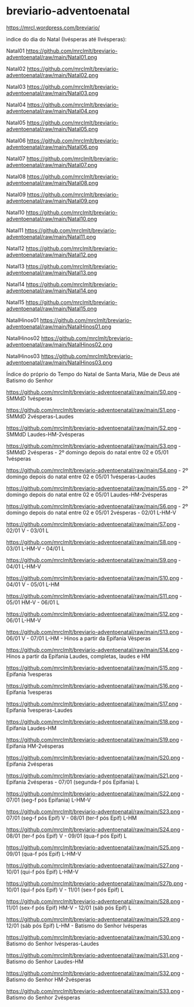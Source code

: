 # breviario-adventoenatal

https://mrcl.wordpress.com/breviario/

ìndice do dia do Natal (Ivésperas até IIvésperas):

Natal01 https://github.com/mrclmlt/breviario-adventoenatal/raw/main/Natal01.png

Natal02 https://github.com/mrclmlt/breviario-adventoenatal/raw/main/Natal02.png

Natal03 https://github.com/mrclmlt/breviario-adventoenatal/raw/main/Natal03.png

Natal04 https://github.com/mrclmlt/breviario-adventoenatal/raw/main/Natal04.png

Natal05 https://github.com/mrclmlt/breviario-adventoenatal/raw/main/Natal05.png

Natal06 https://github.com/mrclmlt/breviario-adventoenatal/raw/main/Natal06.png

Natal07 https://github.com/mrclmlt/breviario-adventoenatal/raw/main/Natal07.png

Natal08 https://github.com/mrclmlt/breviario-adventoenatal/raw/main/Natal08.png

Natal09 https://github.com/mrclmlt/breviario-adventoenatal/raw/main/Natal09.png

Natal10 https://github.com/mrclmlt/breviario-adventoenatal/raw/main/Natal10.png

Natal11 https://github.com/mrclmlt/breviario-adventoenatal/raw/main/Natal11.png

Natal12 https://github.com/mrclmlt/breviario-adventoenatal/raw/main/Natal12.png

Natal13 https://github.com/mrclmlt/breviario-adventoenatal/raw/main/Natal13.png

Natal14 https://github.com/mrclmlt/breviario-adventoenatal/raw/main/Natal14.png

Natal15 https://github.com/mrclmlt/breviario-adventoenatal/raw/main/Natal15.png

NatalHinos01 https://github.com/mrclmlt/breviario-adventoenatal/raw/main/NatalHinos01.png

NatalHinos02 https://github.com/mrclmlt/breviario-adventoenatal/raw/main/NatalHinos02.png

NatalHinos03 https://github.com/mrclmlt/breviario-adventoenatal/raw/main/NatalHinos03.png


Índice do próprio do Tempo do Natal de Santa Maria, Mãe de Deus até Batismo do Senhor

https://github.com/mrclmlt/breviario-adventoenatal/raw/main/S0.png - SMMdD 1vésperas

https://github.com/mrclmlt/breviario-adventoenatal/raw/main/S1.png - SMMdD 2vésperas-Laudes

https://github.com/mrclmlt/breviario-adventoenatal/raw/main/S2.png - SMMdD Laudes-HM-2vésperas

https://github.com/mrclmlt/breviario-adventoenatal/raw/main/S3.png - SMMdD 2vésperas - 2º domingo depois do natal entre 02 e 05/01 1vésperas

https://github.com/mrclmlt/breviario-adventoenatal/raw/main/S4.png - 2º domingo depois do natal entre 02 e 05/01 1vésperas-Laudes

https://github.com/mrclmlt/breviario-adventoenatal/raw/main/S5.png - 2º domingo depois do natal entre 02 e 05/01 Laudes-HM-2vésperas

https://github.com/mrclmlt/breviario-adventoenatal/raw/main/S6.png - 2º domingo depois do natal entre 02 e 05/01 2vésperas - 02/01 L-HM-V

https://github.com/mrclmlt/breviario-adventoenatal/raw/main/S7.png - 02/01 V - 03/01 L

https://github.com/mrclmlt/breviario-adventoenatal/raw/main/S8.png - 03/01 L-HM-V - 04/01 L

https://github.com/mrclmlt/breviario-adventoenatal/raw/main/S9.png - 04/01 L-HM-V

https://github.com/mrclmlt/breviario-adventoenatal/raw/main/S10.png - 04/01 V - 05/01 L-HM

https://github.com/mrclmlt/breviario-adventoenatal/raw/main/S11.png - 05/01 HM-V - 06/01 L

https://github.com/mrclmlt/breviario-adventoenatal/raw/main/S12.png - 06/01 L-HM-V

https://github.com/mrclmlt/breviario-adventoenatal/raw/main/S13.png - 06/01 V - 07/01 L-HM - Hinos a partir da Epifania Vésperas

https://github.com/mrclmlt/breviario-adventoenatal/raw/main/S14.png - Hinos a partir da Epifania Laudes, completas, laudes e HM

https://github.com/mrclmlt/breviario-adventoenatal/raw/main/S15.png - Epifania 1vesperas

https://github.com/mrclmlt/breviario-adventoenatal/raw/main/S16.png - Epifania 1vesperas

https://github.com/mrclmlt/breviario-adventoenatal/raw/main/S17.png - Epifania 1vesperas-Laudes

https://github.com/mrclmlt/breviario-adventoenatal/raw/main/S18.png - Epifania Laudes-HM

https://github.com/mrclmlt/breviario-adventoenatal/raw/main/S19.png - Epifania HM-2vésperas

https://github.com/mrclmlt/breviario-adventoenatal/raw/main/S20.png - Epifania 2vésperas

https://github.com/mrclmlt/breviario-adventoenatal/raw/main/S21.png - Epifania 2vésperas - 07/01 (segunda-f pós Epifania) L

https://github.com/mrclmlt/breviario-adventoenatal/raw/main/S22.png - 07/01 (seg-f pós Epifania) L-HM-V

https://github.com/mrclmlt/breviario-adventoenatal/raw/main/S23.png - 07/01 (seg-f pós Epif) V - 08/01 (ter-f pós Epif) L-HM

https://github.com/mrclmlt/breviario-adventoenatal/raw/main/S24.png - 08/01 (ter-f pós Epif) V - 09/01 (qua-f pós Epif) L

https://github.com/mrclmlt/breviario-adventoenatal/raw/main/S25.png - 09/01 (qua-f pós Epif) L-HM-V

https://github.com/mrclmlt/breviario-adventoenatal/raw/main/S27.png - 10/01 (qui-f pós Epif) L-HM-V

https://github.com/mrclmlt/breviario-adventoenatal/raw/main/S27b.png - 10/01 (qui-f pós Epif) V - 11/01 (sex-f pós Epif) L

https://github.com/mrclmlt/breviario-adventoenatal/raw/main/S28.png - 11/01 (sex-f pós Epif) HM-V - 12/01 (sáb pós Epif) L

https://github.com/mrclmlt/breviario-adventoenatal/raw/main/S29.png - 12/01 (sáb pós Epif) L-HM - Batismo do Senhor Ivésperas

https://github.com/mrclmlt/breviario-adventoenatal/raw/main/S30.png - Batismo do Senhor Ivésperas-Laudes

https://github.com/mrclmlt/breviario-adventoenatal/raw/main/S31.png - Batismo do Senhor Laudes-HM

https://github.com/mrclmlt/breviario-adventoenatal/raw/main/S32.png - Batismo do Senhor HM-2vésperas

https://github.com/mrclmlt/breviario-adventoenatal/raw/main/S33.png - Batismo do Senhor 2vésperas
